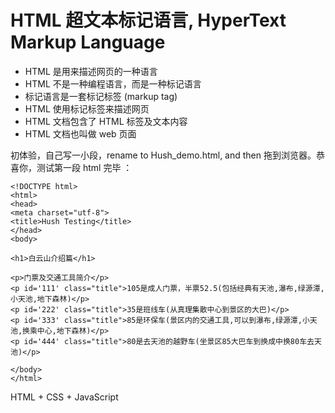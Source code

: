 # HTML 超文本标记语言, HyperText Markup Language

- HTML 是用来描述网页的一种语言
- HTML 不是一种编程语言，而是一种标记语言
- 标记语言是一套标记标签 (markup tag)
- HTML 使用标记标签来描述网页
- HTML 文档包含了 HTML 标签及文本内容
- HTML 文档也叫做 web 页面

初体验，自己写一小段，rename to Hush_demo.html, and then 拖到浏览器。恭喜你，测试第一段 html 完毕  ：
```
<!DOCTYPE html>
<html>
<head>
<meta charset="utf-8">
<title>Hush Testing</title>
</head>
<body>
 
<h1>白云山介绍篇</h1>

<p>门票及交通工具简介</p>
<p id='111' class="title">105是成人门票，半票52.5(包括经典有天池,瀑布,绿源潭,小天池,地下森林)</p>
<p id='222' class="title">35是班线车(从真理集散中心到景区的大巴)</p>
<p id='333' class="title">85是环保车(景区内的交通工具,可以到瀑布,绿源潭,小天池,换乘中心,地下森林)</p>
<p id='444' class="title">80是去天池的越野车(坐景区85大巴车到换成中换80车去天池)</p>

</body>
</html>
```

HTML + CSS + JavaScript

